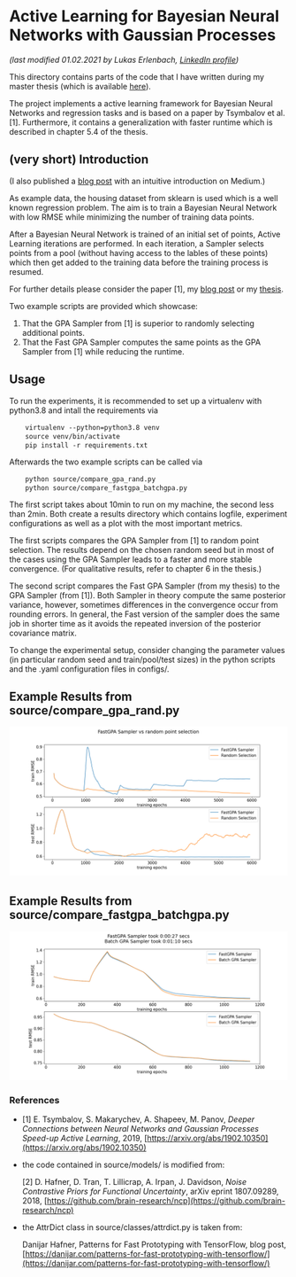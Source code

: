 # Active Learning for Bayesian Neural Networks with Gaussian Processes

_(last modified 01.02.2021 by Lukas Erlenbach, [LinkedIn profile](https://www.linkedin.com/in/lukas-erlenbach/))_

This directory contains parts of the code that I have written during my master thesis (which is available [here](https://drive.google.com/file/d/1pgNn8ZAEjHANyzPy7JGC8-J0p2qUgxoO/view?usp=sharing)).

The project implements a active learning framework for Bayesian Neural Networks and regression tasks and is based on a paper by Tsymbalov et al. [1]. Furthermore, it contains a generalization with faster runtime which is described in chapter 5.4 of the thesis. 

## (very short) Introduction

(I also published a [blog post](https://lerlenbach.medium.com/active-learning-for-bayesian-neural-networks-b8471212850f) with an intuitive introduction on Medium.)

As example data, the housing dataset from sklearn is used which is a well known regression problem. The aim is to train a Bayesian Neural Network with low RMSE while minimizing the number of training data points.

After a Bayesian Neural Network is trained of an initial set of points, Active Learning iterations are performed. In each iteration, a Sampler selects points from a pool (without having access to the lables of these points) which then get added to the training data before the training process is resumed.

For further details please consider the paper [1], my [blog post](https://lerlenbach.medium.com/active-learning-for-bayesian-neural-networks-b8471212850f) or my [thesis](https://drive.google.com/file/d/1pgNn8ZAEjHANyzPy7JGC8-J0p2qUgxoO/view?usp=sharing).

Two example scripts are provided which showcase:

  1. That the GPA Sampler from [1] is superior to randomly selecting additional points.
  2. That the Fast GPA Sampler computes the same points as the GPA Sampler from [1] while reducing the runtime.


## Usage

To run the experiments, it is recommended to set up a virtualenv with python3.8 and intall the requirements via

        virtualenv --python=python3.8 venv
        source venv/bin/activate
        pip install -r requirements.txt

Afterwards the two example scripts can be called via

        python source/compare_gpa_rand.py
        python source/compare_fastgpa_batchgpa.py

The first script takes about 10min to run on my machine, the second less than 2min. Both create a results directory which contains logfile, experiment configurations as well as a plot with the most important metrics.

The first scripts compares the GPA Sampler from [1] to random point selection. The results depend on the chosen random seed but in most of the cases using the GPA Sampler leads to a faster and more stable convergence. (For qualitative results, refer to chapter 6 in the thesis.)
  
The second script compares the Fast GPA Sampler (from my thesis) to the GPA Sampler (from [1]). Both Sampler in theory compute the same posterior variance, however, sometimes differences in the convergence occur from rounding errors. In general, the Fast version of the sampler does the same job in shorter time as it avoids the repeated inversion of the posterior covariance matrix.
  
To change the experimental setup, consider changing the parameter values (in particular random seed and train/pool/test sizes) in the python scripts and the .yaml configuration files in configs/.

## Example Results from source/compare_gpa_rand.py

![Example Results](https://github.com/LukasErlenbach/active_learning_bnn/blob/master/images/result_script1.png)

## Example Results from source/compare_fastgpa_batchgpa.py

![Example Results](https://github.com/LukasErlenbach/active_learning_bnn/blob/master/images/result_script2.png)


### References

  * [1] E. Tsymbalov, S. Makarychev, A. Shapeev, M. Panov, _Deeper Connections between Neural Networks and Gaussian Processes Speed-up Active Learning_, 2019, [https://arxiv.org/abs/1902.10350](https://arxiv.org/abs/1902.10350)


  * the code contained in source/models/ is modified from:

    [2] D. Hafner, D. Tran, T. Lillicrap, A. Irpan, J. Davidson, _Noise Contrastive Priors for Functional Uncertainty_, arXiv eprint 1807.09289, 2018, [https://github.com/brain-research/ncp](https://github.com/brain-research/ncp)


  * the AttrDict class in source/classes/attrdict.py is taken from:

    Danijar Hafner, Patterns for Fast Prototyping with TensorFlow, blog post, [https://danijar.com/patterns-for-fast-prototyping-with-tensorflow/](https://danijar.com/patterns-for-fast-prototyping-with-tensorflow/)
